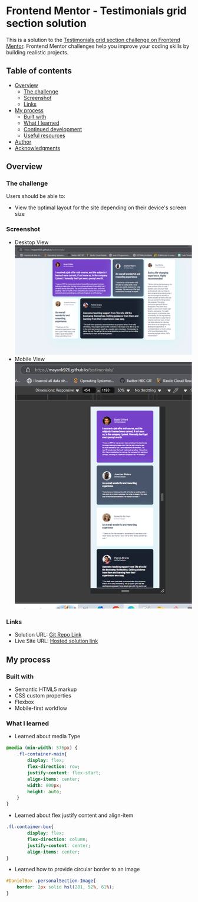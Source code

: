 # Frontend Mentor - Testimonials grid section solution

This is a solution to the [Testimonials grid section challenge on Frontend Mentor](https://www.frontendmentor.io/challenges/testimonials-grid-section-Nnw6J7Un7). Frontend Mentor challenges help you improve your coding skills by building realistic projects. 

## Table of contents

- [Overview](#overview)
  - [The challenge](#the-challenge)
  - [Screenshot](#screenshot)
  - [Links](#links)
- [My process](#my-process)
  - [Built with](#built-with)
  - [What I learned](#what-i-learned)
  - [Continued development](#continued-development)
  - [Useful resources](#useful-resources)
- [Author](#author)
- [Acknowledgments](#acknowledgments)

## Overview

### The challenge

Users should be able to:

- View the optimal layout for the site depending on their device's screen size

### Screenshot
- Desktop View
![Desktop View](./images/desktop.PNG)
- Mobile View
![Mobile View](./images/Mobile.PNG)


### Links

- Solution URL: [Git Repo Link](https://github.com/Mayank926/testimonials)
- Live Site URL: [Hosted solution link](https://mayank926.github.io/testimonials/)

## My process

### Built with

- Semantic HTML5 markup
- CSS custom properties
- Flexbox
- Mobile-first workflow

### What I learned

- Learned about media Type
```css
@media (min-width: 576px) {
    .fl-container-main{
        display: flex;
        flex-direction: row;
        justify-content: flex-start;
        align-items: center;
        width: 800px;
        height: auto;
    }
}
```
- Learned about flex justify content and align-item
```css
.fl-container-box{
        display: flex;
        flex-direction: column;
        justify-content: center;
        align-items: center;
}
```
- Learned how to provide circular border to an image

```css
#DanielBox .personalSection-Image{
    border: 2px solid hsl(281, 52%, 61%);
}
```
